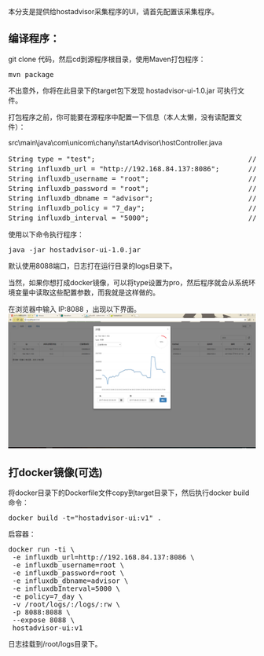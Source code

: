 本分支是提供给hostadvisor采集程序的UI，请首先配置该采集程序。
## 编译程序：
git clone 代码，然后cd到源程序根目录，使用Maven打包程序：
<pre>
mvn package
</pre>

不出意外，你将在此目录下的target包下发现 hostadvisor-ui-1.0.jar 可执行文件。

打包程序之前，你可能要在源程序中配置一下信息（本人太懒，没有读配置文件）：

src\main\java\com\unicom\chanyi\startAdvisor\hostController.java

<pre>
String type = "test";                                     // test 为以下的默认值， pro 为读取系统的环境变量
String influxdb_url = "http://192.168.84.137:8086";       // influxDB的ip和端口
String influxdb_username = "root";                        // influxDB的用户名
String influxdb_password = "root";                        // influxDB的用户密码
String influxdb_dbname = "advisor";                       // influxDB的数据库名字
String influxdb_policy = "7_day";                         // influxDB保留策略的名字
String influxdb_interval = "5000";                        // 采集程序的采集间隔
</pre>

使用以下命令执行程序：
<pre>
java -jar hostadvisor-ui-1.0.jar
</pre>

默认使用8088端口，日志打在运行目录的logs目录下。

当然，如果你想打成docker镜像，可以将type设置为pro，然后程序就会从系统环境变量中读取这些配置参数，而我就是这样做的。

在浏览器中输入 IP:8088 ，出现以下界面。
![showMeasu.png](images/ui-mem.png)

## 打docker镜像(可选)
将docker目录下的Dockerfile文件copy到target目录下，然后执行docker build命令：
<pre>
docker build -t="hostadvisor-ui:v1" .
</pre>

启容器：
<pre>
docker run -ti \
 -e influxdb_url=http://192.168.84.137:8086 \
 -e influxdb_username=root \
 -e influxdb_password=root \
 -e influxdb_dbname=advisor \
 -e influxdbInterval=5000 \
 -e policy=7_day \
 -v /root/logs/:/logs/:rw \
 -p 8088:8088 \
 --expose 8088 \
 hostadvisor-ui:v1
</pre>

日志挂载到/root/logs目录下。